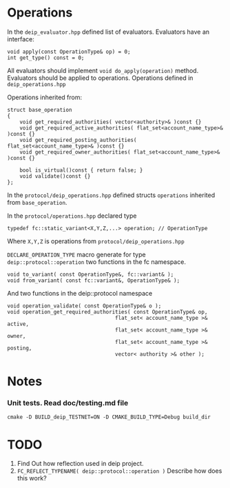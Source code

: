 # Operations
In the `deip_evaluator.hpp` defined list of evaluators.
Evaluators have an interface:

    void apply(const OperationType& op) = 0;
    int get_type() const = 0;

All evaluators should implement `void do_apply(operation)` method.
Evaluators should be applied to operations. Operations defined in `deip_operations.hpp`

Operations inherited from:

    struct base_operation
    {
        void get_required_authorities( vector<authority>& )const {}
        void get_required_active_authorities( flat_set<account_name_type>& )const {}
        void get_required_posting_authorities( flat_set<account_name_type>& )const {}
        void get_required_owner_authorities( flat_set<account_name_type>& )const {}

        bool is_virtual()const { return false; }
        void validate()const {}
    };

In the `protocol/deip_operations.hpp` defined structs `operations` inherited from `base_operation`.

In the `protocol/operations.hpp` declared type

    typedef fc::static_variant<X,Y,Z,...> operation; // OperationType

Where `X,Y,Z` is operations from `protocol/deip_operations.hpp`

`DECLARE_OPERATION_TYPE` macro generate for type `deip::protocol::operation` two functions in the fc namespace.

    void to_variant( const OperationType&, fc::variant& );
    void from_variant( const fc::variant&, OperationType& );

And two functions in the deip::protocol namespace

    void operation_validate( const OperationType& o );
    void operation_get_required_authorities( const OperationType& op,
                                       flat_set< account_name_type >& active,
                                       flat_set< account_name_type >& owner,
                                       flat_set< account_name_type >& posting,
                                       vector< authority >& other );

# Notes
### Unit tests. Read doc/testing.md file

    cmake -D BUILD_deip_TESTNET=ON -D CMAKE_BUILD_TYPE=Debug build_dir


# TODO
1. Find Out how reflection used in deip project.
2. `FC_REFLECT_TYPENAME( deip::protocol::operation )` Describe how does this work?




